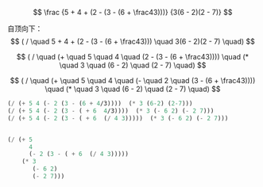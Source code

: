 $$
\frac {5 + 4 + (2 - (3 - (6 + \frac43)))} {3(6 - 2)(2 - 7)}
$$

自顶向下：
$$
( / \quad   5 + 4 + (2 - (3 - (6 + \frac43)))     \quad 3(6 - 2)(2 - 7)       \quad)
$$

$$
( / \quad   (+ \quad 5 \quad 4  \quad  (2 - (3 - (6 + \frac43))))     \quad  (*  \quad 3 \quad (6 - 2) \quad (2 - 7)       \quad)
$$

$$
( / \quad   (+ \quad 5 \quad 4  \quad  (- \quad 2 \quad  (3 - (6 + \frac43))))     \quad  (*  \quad 3 \quad (6 - 2) \quad (2 - 7)       \quad)
$$

```scheme
(/ (+ 5 4 (- 2 (3 - (6 + 4/3))))  (* 3 (6-2) (2-7)))
(/ (+ 5 4 (- 2 (3 - ( + 6  4/3))))  (* 3 (- 6 2) (- 2 7)))
(/ (+ 5 4 (- 2 (3 - ( + 6  (/ 4 3)))))  (* 3 (- 6 2) (- 2 7)))


(/ (+ 5 
	  4 
	  (- 2 (3 - ( + 6  (/ 4 3)))))  
	(* 3 
	   (- 6 2) 
	   (- 2 7)))
```

